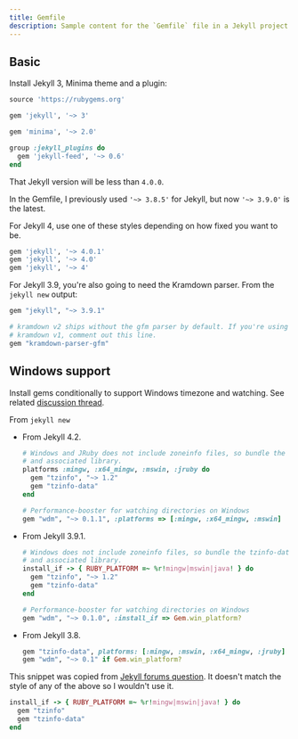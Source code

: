 ```yaml
---
title: Gemfile
description: Sample content for the `Gemfile` file in a Jekyll project.
---
```



## Basic

Install Jekyll 3, Minima theme and a plugin:

```ruby
source 'https://rubygems.org'

gem 'jekyll', '~> 3'

gem 'minima', '~> 2.0'

group :jekyll_plugins do
  gem 'jekyll-feed', '~> 0.6'
end
```

That Jekyll version will be less than `4.0.0`.

In the Gemfile, I previously used `'~> 3.8.5'` for Jekyll, but now `'~> 3.9.0'` is the latest.

For Jekyll 4, use one of these styles depending on how fixed you want to be.

```ruby
gem 'jekyll', '~> 4.0.1'
gem 'jekyll', '~> 4.0'
gem 'jekyll', '~> 4'
```

For Jekyll 3.9, you're also going to need the Kramdown parser. From the `jekyll new` output:

```ruby
gem "jekyll", "~> 3.9.1"

# kramdown v2 ships without the gfm parser by default. If you're using
# kramdown v1, comment out this line.
gem "kramdown-parser-gfm"
```


## Windows support

Install gems conditionally to support Windows timezone and watching. See related [discussion thread](https://github.com/jekyll/jekyll/issues/5935#issuecomment-284198548).

From `jekyll new`

- From Jekyll 4.2.
    ```ruby
    # Windows and JRuby does not include zoneinfo files, so bundle the tzinfo-data gem
    # and associated library.
    platforms :mingw, :x64_mingw, :mswin, :jruby do
      gem "tzinfo", "~> 1.2"
      gem "tzinfo-data"
    end

    # Performance-booster for watching directories on Windows
    gem "wdm", "~> 0.1.1", :platforms => [:mingw, :x64_mingw, :mswin]
    ```
- From Jekyll 3.9.1.
    ```ruby
    # Windows does not include zoneinfo files, so bundle the tzinfo-data gem
    # and associated library.
    install_if -> { RUBY_PLATFORM =~ %r!mingw|mswin|java! } do
      gem "tzinfo", "~> 1.2"
      gem "tzinfo-data"
    end

    # Performance-booster for watching directories on Windows
    gem "wdm", "~> 0.1.0", :install_if => Gem.win_platform?
    ```
- From Jekyll 3.8.
    ```ruby
    gem "tzinfo-data", platforms: [:mingw, :mswin, :x64_mingw, :jruby]
    gem "wdm", "~> 0.1" if Gem.win_platform?
    ```

This snippet was copied from [Jekyll forums question](https://talk.jekyllrb.com/t/plugins-not-working/4846/4). It doesn't match the style of any of the above so I wouldn't use it.

```ruby
install_if -> { RUBY_PLATFORM =~ %r!mingw|mswin|java! } do
  gem "tzinfo"
  gem "tzinfo-data"
end
```
